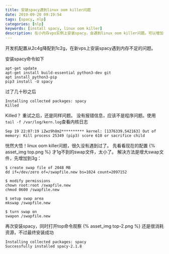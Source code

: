```yaml
---
title: 安装spacy遇到linux oom killer问题
date: 2019-09-20 09:19:54
tags: [spacy, nlp]
categories: [nlp]
keywords: [install spacy, linux oom killer]
description: 在小内存vps实例上安装spacy，会遇到linux oom killer问题。可以增加swap文件大小解决。
---
```


开发机配置从2c4g降配到1c2g，在新vps上安装spacy遇到内存不足的问题。
<!-- more -->
安装spacy命令如下
```
apt-get update
apt-get install build-essential python3-dev git
apt install python3-pip
pip3 install -U spacy
```
过了几十秒之后
```
Installing collected packages: spacy
Killed
```
Killed？
重试之后，还是同样问题。
没有报错信息，应该不是程序问题。使用`tail -f /var/log/kern.log`查看内核日志
```
Sep 19 22:07:19 iZwz9h8m2********** kernel: [1376339.542163] Out of memory: Kill process 25349 (pip3) score 610 or sacrifice child
```
恍然大悟！linux oom killer问题，很久没有遇到过了。
先看看现在的配置
{% asset_img top.png %}
才1g不到的swap文件，太小了。
解决方法是增大swap文件，先增加到3g：
```
$ create swap file of 2048 MB
dd if=/dev/zero of=/swapfile.new bs=1024 count=2097152

$ modify permissions
chown root:root /swapfile.new
chmod 0600 /swapfile.new

$ setup swap area
mkswap /swapfile.new

$ turn swap on
swapon /swapfile.new
```
再次安装spacy，同时打开top命令观察
{% asset_img top-2.png %}
还是很消耗资源，不过最终安装成功
```
Installing collected packages: spacy
Successfully installed spacy-2.1.8
```